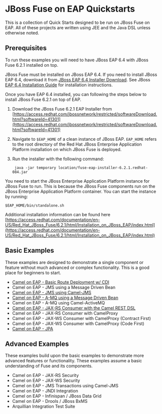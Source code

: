# JBoss Fuse on EAP Quickstarts #
This is a collection of Quick Starts designed to be run on JBoss Fuse on EAP. All of these projects are written using JEE and the Java DSL unless otherwise noted.

## Prerequisites ##
To run these examples you will need to have JBoss EAP 6.4 with JBoss Fuse 6.2.1 installed on top.

JBoss Fuse must be installed on JBoss EAP 6.4. If you need to install JBoss EAP 6.4, download it from [JBoss EAP 6.4 Installer Download](https://access.redhat.com/jbossnetwork/restricted/softwareDetail.html?softwareId=37383&product=appplatform&version=6.4&downloadType=distributions). See JBoss [EAP 6.4 Installation Guide](https://access.redhat.com/documentation/en-US/JBoss_Enterprise_Application_Platform/6.4/html/Installation_Guide/index.html) for installation instructions.

Once you have EAP 6.4 installed, you can following the steps below to install JBoss Fuse 6.2.1 on top of EAP.

1. Download the JBoss Fuse 6.2.1 EAP Installer from [https://access.redhat.com/jbossnetwork/restricted/softwareDownload.html?softwareId=41301](https://access.redhat.com/jbossnetwork/restricted/softwareDownload.html?softwareId=41301)
2. Navigate to `$EAP_HOME` of a clean instance of JBoss EAP. `EAP_HOME` refers to the root directory of the Red Hat JBoss Enterprise Application Platform installation on which JBoss Fuse is deployed.
3. Run the installer with the following command:

		java -jar temporary location/fuse-eap-installer-6.2.1.redhat-084.jar

You need to start the JBoss Enterprise Application Platform instance for JBoss Fuse to run. This is because the JBoss Fuse components run on the JBoss Enterprise Application Platform container. You can start the instance by running:

	$EAP_HOME/bin/standalone.sh

Additional installation information can be found here [https://access.redhat.com/documentation/en-US/Red_Hat_JBoss_Fuse/6.2.1/html/Installation_on_JBoss_EAP/index.html](https://access.redhat.com/documentation/en-US/Red_Hat_JBoss_Fuse/6.2.1/html/Installation_on_JBoss_EAP/index.html)

## Basic Examples ##
These examples are designed to demonstrate a single component or feature without much advanced or complex functionality. This is a good place for beginners to start.

 * [Camel on EAP - Basic Route Deployment w/ CDI](route_deployment)
 * Camel on EAP - JMS using a Message Driven Bean
 * [Camel on EAP - JMS using Camel-JMS](jms)
 * [Camel on EAP - A-MQ using a Message Driven Bean](amq_mdb)
 * Camel on EAP - A-MQ using Camel-ActiveMQ
 * [Camel on EAP - JAX-RS Consumer with the Camel REST DSL](rest_dsl)
 * Camel on EAP - JAX-RS Consumer with CamelProxy
 * Camel on EAP - JAX-WS Consumer with CamelProxy (Contract First)
 * Camel on EAP - JAX-WS Consumer with CamelProxy (Code First)
 * [Camel on EAP - JPA](jpa)

## Advanced Examples ##
These examples build upon the basic examples to demonstrate more advanced features or functionality. These examples assume a basic understanding of Fuse and its components.

 * Camel on EAP - JAX-RS Security
 * Camel on EAP - JAX-WS Security
 * Camel on EAP - JMS Transactions using Camel-JMS
 * Camel on EAP - JNDI Integration
 * Camel on EAP - Infinispan / JBoss Data Grid
 * Camel on EAP - Drools / JBoss BxMS
 * Arquillian Integration Test Suite
